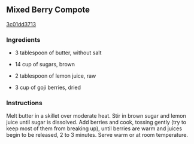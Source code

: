 ## Mixed Berry Compote

[3c01dd3713](http://www.food.com/recipe/mixed-berry-compote-246872)

### Ingredients

 - 3 tablespoon of butter, without salt

 - 14 cup of sugars, brown

 - 2 tablespoon of lemon juice, raw

 - 3 cup of goji berries, dried

### Instructions

Melt butter in a skillet over moderate heat. Stir in brown sugar and lemon juice until sugar is dissolved. Add berries and cook, tossing gently (try to keep most of them from breaking up), until berries are warm and juices begin to be released, 2 to 3 minutes. Serve warm or at room temperature.
